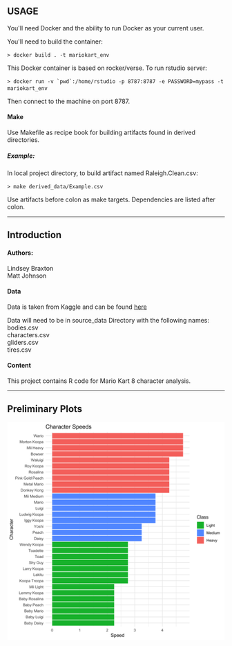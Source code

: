 USAGE
-----
You'll need Docker and the ability to run Docker as your current user.

You'll need to build the container:

    > docker build . -t mariokart_env

This Docker container is based on rocker/verse. To run rstudio server:

    > docker run -v `pwd`:/home/rstudio -p 8787:8787 -e PASSWORD=mypass -t mariokart_env
      
Then connect to the machine on port 8787.

#### Make
Use Makefile as recipe book for building artifacts found in derived directories. 

##### Example:
In local project directory, to build artifact named Raleigh.Clean.csv:

    > make derived_data/Example.csv
    
Use artifacts before colon as make targets. Dependencies are listed after colon. 

***

Introduction
------------

#### Authors:
Lindsey Braxton \
Matt Johnson

#### Data
Data is taken from Kaggle and can be found [here](https://www.kaggle.com/barelydedicated/mariokart8)

Data will need to be in source_data Directory with the following names: \
bodies.csv \
characters.csv \
gliders.csv \
tires.csv

#### Content
This project contains R code for Mario Kart 8 character analysis. 

***

Preliminary Plots
-----------------

![](readme_graphics/Character.Speed.plot.png)